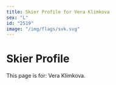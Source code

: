 ```yaml
---
title: Skier Profile for Vera Klimkova
sex: "L"
id: "2519"
image: "/img/flags/svk.svg" 
---
```


# Skier Profile

This page is for: Vera Klimkova.
    